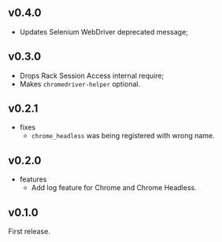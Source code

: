 ## v0.4.0

- Updates Selenium WebDriver deprecated message;

## v0.3.0

- Drops Rack Session Access internal require;
- Makes `chromedriver-helper` optional.

## v0.2.1

- fixes
  - `chrome_headless` was being registered with wrong name.

## v0.2.0

- features
  - Add log feature for Chrome and Chrome Headless.

## v0.1.0

First release.
